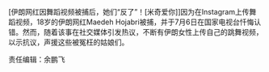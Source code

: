 [伊朗网红因舞蹈视频被捕后，她们“反了”！[米奇爱你]]因为在Instagram上传舞蹈视频，18岁的伊朗网红Maedeh
Hojabri被捕，并于7月6日在国家电视台忏悔认错。然而，随着该事在社交媒体引发热议，不断有伊朗女性上传自己的跳舞视频，以示抗议，声援这些被冤枉的姑娘们。

责任编辑：余鹏飞

